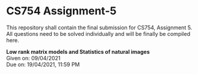 # CS754 Assignment-5
This repository shall contain the final submission for CS754, Assignment 5.  
All questions need to be solved individually and will be finally be compiled here.

**Low rank matrix models and Statistics of natural images**  
Given on: 09/04/2021  
Due on: 19/04/2021, 11:59 PM
